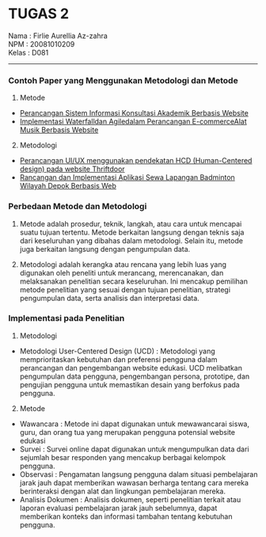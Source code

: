 # TUGAS 2 

Nama  : Firlie Aurellia Az-zahra <br>
NPM   : 20081010209 <br>
Kelas : D081 <hr>

### Contoh Paper yang Menggunakan Metodologi dan Metode 
1. Metode
- [Perancangan Sistem Informasi Konsultasi Akademik Berbasis Website](https://www.researchgate.net/profile/Melda-Manuhutu-2/publication/338262592_Perancangan_Sistem_Informasi_Konsultasi_Akademik_Berbasis_Website/links/5e49aac6a6fdccd965ac35f2/Perancangan-Sistem-Informasi-Konsultasi-Akademik-Berbasis-Website.pdf)
- [Implementasi Waterfalldan Agiledalam Perancangan E-commerceAlat Musik Berbasis Website](https://journal.lembagakita.org/index.php/jtik/article/view/380/pdf)

2. Metodologi
- [Perancangan UI/UX menggunakan pendekatan HCD (Human-Centered design) pada website Thriftdoor](https://journal.uii.ac.id/AUTOMATA/article/view/15445/10213)
- [Rancangan dan Implementasi Aplikasi Sewa Lapangan Badminton Wilayah Depok Berbasis Web](https://journal.admi.or.id/index.php/JTS/article/view/108/135)

### Perbedaan Metode dan Metodologi
1. Metode
adalah prosedur, teknik, langkah, atau cara untuk mencapai suatu tujuan tertentu. Metode berkaitan langsung dengan teknis saja dari keseluruhan yang dibahas dalam metodologi. Selain itu, metode juga berkaitan langsung dengan pengumpulan data.

2. Metodologi
adalah kerangka atau rencana yang lebih luas yang digunakan oleh peneliti untuk merancang, merencanakan, dan melaksanakan penelitian secara keseluruhan. Ini mencakup pemilihan metode penelitian yang sesuai dengan tujuan penelitian, strategi pengumpulan data, serta analisis dan interpretasi data.

### Implementasi pada Penelitian
1. Metodologi
- Metodologi User-Centered Design (UCD) : Metodologi yang memprioritaskan kebutuhan dan preferensi pengguna dalam perancangan dan pengembangan website edukasi. UCD melibatkan pengumpulan data pengguna, pengembangan persona, prototipe, dan pengujian pengguna untuk memastikan desain yang berfokus pada pengguna.

2. Metode
- Wawancara : Metode ini dapat digunakan untuk mewawancarai siswa, guru, dan orang tua yang merupakan pengguna potensial website edukasi
- Survei : Survei online dapat digunakan untuk mengumpulkan data dari sejumlah besar responden yang mencakup berbagai kelompok pengguna.
- Observasi : Pengamatan langsung pengguna dalam situasi pembelajaran jarak jauh dapat memberikan wawasan berharga tentang cara mereka berinteraksi dengan alat dan lingkungan pembelajaran mereka.
- Analisis Dokumen : Analisis dokumen, seperti penelitian terkait atau laporan evaluasi pembelajaran jarak jauh sebelumnya, dapat memberikan konteks dan informasi tambahan tentang kebutuhan pengguna.
